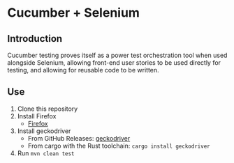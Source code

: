 # Cucumber + Selenium

## Introduction

Cucumber testing proves itself as a power test orchestration tool when used alongside Selenium, allowing front-end user
stories to be used directly for testing, and allowing for reusable code to be written.

## Use

1. Clone this repository
2. Install Firefox
   - [Firefox](https://firefox.com)
3. Install geckodriver
   - From GitHub Releases: [geckodriver](https://github.com/mozilla/geckodriver/releases)
   - From cargo with the Rust toolchain: `cargo install geckodriver`
4. Run `mvn clean test`
